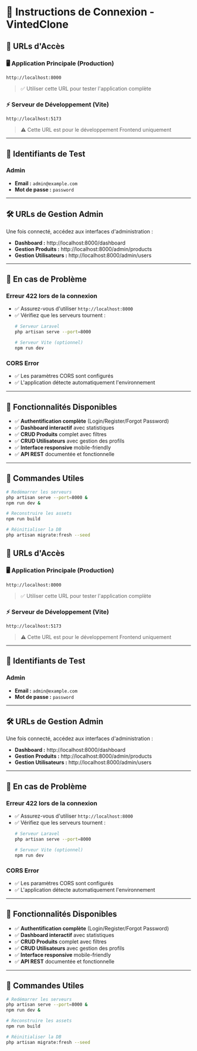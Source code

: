 # 🚀 Instructions de Connexion - VintedClone

## 📍 URLs d'Accès

### 🖥️ **Application Principale (Production)**
```
http://localhost:8000
```
> ✅ Utiliser cette URL pour tester l'application complète

### ⚡ **Serveur de Développement (Vite)**
```
http://localhost:5173
```
> ⚠️ Cette URL est pour le développement Frontend uniquement

---

## 🔐 **Identifiants de Test**

### Admin
- **Email :** `admin@example.com`
- **Mot de passe :** `password`

---

## 🛠️ **URLs de Gestion Admin**

Une fois connecté, accédez aux interfaces d'administration :

- **Dashboard :** http://localhost:8000/dashboard
- **Gestion Produits :** http://localhost:8000/admin/products
- **Gestion Utilisateurs :** http://localhost:8000/admin/users

---

## 🐛 **En cas de Problème**

### Erreur 422 lors de la connexion
- ✅ Assurez-vous d'utiliser `http://localhost:8000`
- ✅ Vérifiez que les serveurs tournent :
  ```bash
  # Serveur Laravel
  php artisan serve --port=8000
  
  # Serveur Vite (optionnel)
  npm run dev
  ```

### CORS Error
- ✅ Les paramètres CORS sont configurés
- ✅ L'application détecte automatiquement l'environnement

---

## 🎯 **Fonctionnalités Disponibles**

- ✅ **Authentification complète** (Login/Register/Forgot Password)
- ✅ **Dashboard interactif** avec statistiques
- ✅ **CRUD Produits** complet avec filtres
- ✅ **CRUD Utilisateurs** avec gestion des profils
- ✅ **Interface responsive** mobile-friendly
- ✅ **API REST** documentée et fonctionnelle

---

## 🔄 **Commandes Utiles**

```bash
# Redémarrer les serveurs
php artisan serve --port=8000 &
npm run dev &

# Reconstruire les assets
npm run build

# Réinitialiser la DB
php artisan migrate:fresh --seed
```





## 📍 URLs d'Accès

### 🖥️ **Application Principale (Production)**
```
http://localhost:8000
```
> ✅ Utiliser cette URL pour tester l'application complète

### ⚡ **Serveur de Développement (Vite)**
```
http://localhost:5173
```
> ⚠️ Cette URL est pour le développement Frontend uniquement

---

## 🔐 **Identifiants de Test**

### Admin
- **Email :** `admin@example.com`
- **Mot de passe :** `password`

---

## 🛠️ **URLs de Gestion Admin**

Une fois connecté, accédez aux interfaces d'administration :

- **Dashboard :** http://localhost:8000/dashboard
- **Gestion Produits :** http://localhost:8000/admin/products
- **Gestion Utilisateurs :** http://localhost:8000/admin/users

---

## 🐛 **En cas de Problème**

### Erreur 422 lors de la connexion
- ✅ Assurez-vous d'utiliser `http://localhost:8000`
- ✅ Vérifiez que les serveurs tournent :
  ```bash
  # Serveur Laravel
  php artisan serve --port=8000
  
  # Serveur Vite (optionnel)
  npm run dev
  ```

### CORS Error
- ✅ Les paramètres CORS sont configurés
- ✅ L'application détecte automatiquement l'environnement

---

## 🎯 **Fonctionnalités Disponibles**

- ✅ **Authentification complète** (Login/Register/Forgot Password)
- ✅ **Dashboard interactif** avec statistiques
- ✅ **CRUD Produits** complet avec filtres
- ✅ **CRUD Utilisateurs** avec gestion des profils
- ✅ **Interface responsive** mobile-friendly
- ✅ **API REST** documentée et fonctionnelle

---

## 🔄 **Commandes Utiles**

```bash
# Redémarrer les serveurs
php artisan serve --port=8000 &
npm run dev &

# Reconstruire les assets
npm run build

# Réinitialiser la DB
php artisan migrate:fresh --seed
```



